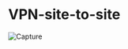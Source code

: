 # VPN-site-to-site
![Capture](https://github.com/youssfreda/VPN-site-to-site/assets/56658455/c3d2dcb2-7d33-4195-93cc-39708e9f3996)

